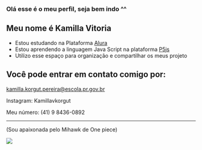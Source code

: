 ### Olá esse é o meu perfil, seja bem indo ^^
Meu nome é Kamilla Vitoria
-------------------------------------------------------------------------------------
- Estou estudando na Plataforma [Alura](https://www.alura.com.br/)
- Estou aprendendo a linguagem Java Script na plataforma [P5js](https://editor.p5js.org/)
- Utilizo esse espaço para organização e compartilhar os meus projeto

 ## Você pode entrar em contato comigo por:

kamilla.korgut.pereira@escola.pr.gov.br

Instagram: Kamillavkorgut

Meu número: (41) 9 8436-0892

-----------------------------------------------------------------------------------------
(Sou apaixonada pelo Mihawk de One piece)

![](9https://media.tenor.com/P7hCyZlzDH4AAAAC/wink-anime.gif)
